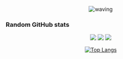 <div align='center'>

![waving](https://capsule-render.vercel.app/api?type=waving&height=200&text=Hello,%20I'm%20Fares!&fontAlign=50&fontAlignY=40&color=timeGradient)

</div>

### Random GitHub stats

<div align="center">
  
![](https://raw.githubusercontent.com/FaresAtef1/github-profile-summary-cards/master/profile-summary-card-output/algolia/0-profile-details.svg)
![](https://raw.githubusercontent.com/FaresAtef1/github-profile-summary-cards/master/profile-summary-card-output/algolia/3-stats.svg)
![](https://raw.githubusercontent.com/FaresAtef1/github-profile-summary-cards/master/profile-summary-card-output/algolia/4-productive-time.svg)

[![Top Langs](https://github-readme-stats.vercel.app/api/top-langs/?username=FaresAtef1&hide=html,css,xslt,makefile&langs_count=30&theme=tokyonight&bg_color=#150C66&layout=compact)](https://github.com/anuraghazra/github-readme-stats)


</div>


<!--
**FaresAtef1/FaresAtef1** is a ✨ _special_ ✨ repository because its `README.md` (this file) appears on your GitHub profile.

Here are some ideas to get you started:

- 🔭 I’m currently working on ...
- 🌱 I’m currently learning ...
- 👯 I’m looking to collaborate on ...
- 🤔 I’m looking for help with ...
- 💬 Ask me about ...
- 📫 How to reach me: ...
- 😄 Pronouns: ...
- ⚡ Fun fact: ...
-->
